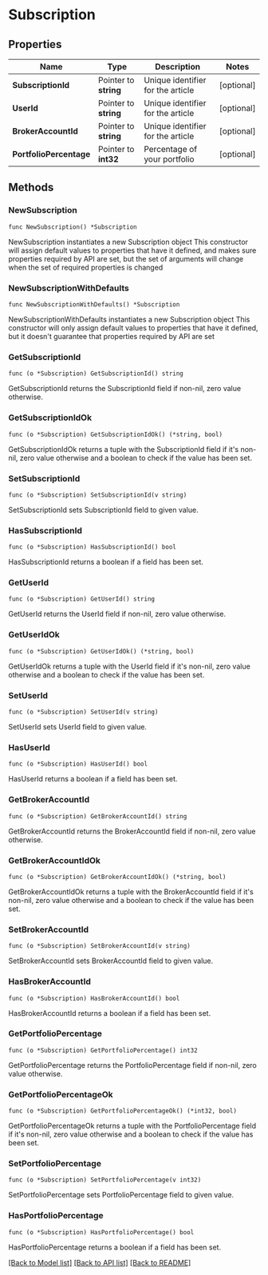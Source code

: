 # Subscription

## Properties

Name | Type | Description | Notes
------------ | ------------- | ------------- | -------------
**SubscriptionId** | Pointer to **string** | Unique identifier for the article | [optional] 
**UserId** | Pointer to **string** | Unique identifier for the article | [optional] 
**BrokerAccountId** | Pointer to **string** | Unique identifier for the article | [optional] 
**PortfolioPercentage** | Pointer to **int32** | Percentage of your portfolio | [optional] 

## Methods

### NewSubscription

`func NewSubscription() *Subscription`

NewSubscription instantiates a new Subscription object
This constructor will assign default values to properties that have it defined,
and makes sure properties required by API are set, but the set of arguments
will change when the set of required properties is changed

### NewSubscriptionWithDefaults

`func NewSubscriptionWithDefaults() *Subscription`

NewSubscriptionWithDefaults instantiates a new Subscription object
This constructor will only assign default values to properties that have it defined,
but it doesn't guarantee that properties required by API are set

### GetSubscriptionId

`func (o *Subscription) GetSubscriptionId() string`

GetSubscriptionId returns the SubscriptionId field if non-nil, zero value otherwise.

### GetSubscriptionIdOk

`func (o *Subscription) GetSubscriptionIdOk() (*string, bool)`

GetSubscriptionIdOk returns a tuple with the SubscriptionId field if it's non-nil, zero value otherwise
and a boolean to check if the value has been set.

### SetSubscriptionId

`func (o *Subscription) SetSubscriptionId(v string)`

SetSubscriptionId sets SubscriptionId field to given value.

### HasSubscriptionId

`func (o *Subscription) HasSubscriptionId() bool`

HasSubscriptionId returns a boolean if a field has been set.

### GetUserId

`func (o *Subscription) GetUserId() string`

GetUserId returns the UserId field if non-nil, zero value otherwise.

### GetUserIdOk

`func (o *Subscription) GetUserIdOk() (*string, bool)`

GetUserIdOk returns a tuple with the UserId field if it's non-nil, zero value otherwise
and a boolean to check if the value has been set.

### SetUserId

`func (o *Subscription) SetUserId(v string)`

SetUserId sets UserId field to given value.

### HasUserId

`func (o *Subscription) HasUserId() bool`

HasUserId returns a boolean if a field has been set.

### GetBrokerAccountId

`func (o *Subscription) GetBrokerAccountId() string`

GetBrokerAccountId returns the BrokerAccountId field if non-nil, zero value otherwise.

### GetBrokerAccountIdOk

`func (o *Subscription) GetBrokerAccountIdOk() (*string, bool)`

GetBrokerAccountIdOk returns a tuple with the BrokerAccountId field if it's non-nil, zero value otherwise
and a boolean to check if the value has been set.

### SetBrokerAccountId

`func (o *Subscription) SetBrokerAccountId(v string)`

SetBrokerAccountId sets BrokerAccountId field to given value.

### HasBrokerAccountId

`func (o *Subscription) HasBrokerAccountId() bool`

HasBrokerAccountId returns a boolean if a field has been set.

### GetPortfolioPercentage

`func (o *Subscription) GetPortfolioPercentage() int32`

GetPortfolioPercentage returns the PortfolioPercentage field if non-nil, zero value otherwise.

### GetPortfolioPercentageOk

`func (o *Subscription) GetPortfolioPercentageOk() (*int32, bool)`

GetPortfolioPercentageOk returns a tuple with the PortfolioPercentage field if it's non-nil, zero value otherwise
and a boolean to check if the value has been set.

### SetPortfolioPercentage

`func (o *Subscription) SetPortfolioPercentage(v int32)`

SetPortfolioPercentage sets PortfolioPercentage field to given value.

### HasPortfolioPercentage

`func (o *Subscription) HasPortfolioPercentage() bool`

HasPortfolioPercentage returns a boolean if a field has been set.


[[Back to Model list]](../README.md#documentation-for-models) [[Back to API list]](../README.md#documentation-for-api-endpoints) [[Back to README]](../README.md)


